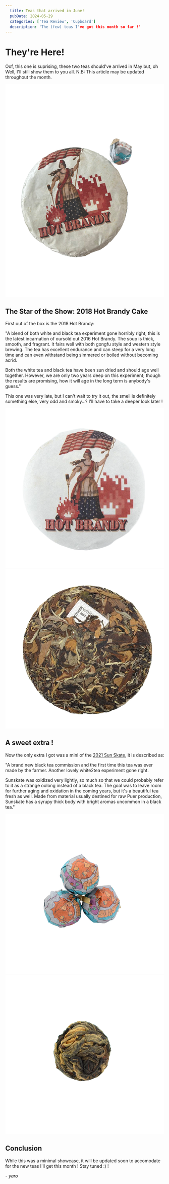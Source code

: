 ```yaml
---
  title: Teas that arrived in June!
  pubDate: 2024-05-29
  categories: ['Tea Review', 'Cupboard']
  description: 'The (few) teas I've got this month so far !'
---
```


# They're Here!

Oof, this one is suprising, these two teas should've arrived in May but, oh Well, I'll still show them to you all.
N.B: This article may be updated throughout the month.

![](file-1.png)

## The Star of the Show: 2018 Hot Brandy Cake

First out of the box is the 2018 Hot Brandy:

"A blend of both white and black tea experiment gone horribly right, this is the latest incarnation of oursold out 2016 Hot Brandy. The soup is thick, smooth, and fragrant. It fairs well with both gongfu style and western style brewing. The tea has excellent endurance and can steep for a very long time and can even withstand being simmered or boiled without becoming acrid.

Both the white tea and black tea have been sun dried and should age well together. However, we are only two years deep on this experiment; though the results are promising, how it will age in the long term is anybody's guess."

This one was very late, but I can't wait to try it out, the smell is definitely something else, very odd and smoky...? I'll have to take a deeper look later !

![](<file (1)-1.png>)
![](<file (2)-1.png>)

## A sweet extra !

Now the only extra I got was a mini of the [2021 Sun Skate](https://white2tea.com/products/2021-sunskate), it is described as:

"A brand new black tea commission and the first time this tea was ever made by the farmer. Another lovely white2tea experiment gone right.

Sunskate was oxidized very lightly, so much so that we could probably refer to it as a strange oolong instead of a black tea. The goal was to leave room for further aging and oxidation in the coming years, but it's a beautiful tea fresh as well. Made from material usually destined for raw Puer production, Sunskate has a syrupy thick body with bright aromas uncommon in a black tea."

![](<file (4).png>)
![](<file (3)-1.png>)


## Conclusion

While this was a minimal showcase, it will be updated soon to accomodate for the new teas I'll get this month ! Stay tuned :) !

  *- yaro*
